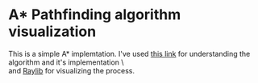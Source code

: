 # A* Pathfinding algorithm visualization
This is a simple A* implemtation. I've used [this link](https://www.geeksforgeeks.org/a-search-algorithm/) for understanding the algorithm and it's implementation \  
and [Raylib](https://www.raylib.com/) for visualizing the process.
